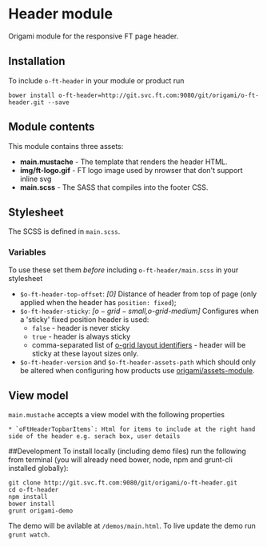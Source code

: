 # Header module

Origami module for the responsive FT page header.

## Installation

To include `o-ft-header` in your module or product run

	bower install o-ft-header=http://git.svc.ft.com:9080/git/origami/o-ft-header.git --save

## Module contents

This module contains three assets:

* **main.mustache** - The template that renders the header HTML.
* **img/ft-logo.gif** - FT logo image used by nrowser that don't support inline svg
* **main.scss** - The SASS that compiles into the footer CSS.

## Stylesheet

The SCSS is defined in `main.scss`.

### Variables
To use these set them *before* including `o-ft-header/main.scss` in your stylesheet

* `$o-ft-header-top-offset`: *[0]* Distance of header from top of page (only applied when the header has `position: fixed`);
* `$o-ft-header-sticky`: *[$o-grid-small,$o-grid-medium]* Configures when a 'sticky' fixed position header is used:
	* `false` - header is never sticky
	* `true` - header is always sticky
	* comma-separated list of [o-grid layout identifiers](link-to-grid-module-docs-eventually) - header will be sticky at these layout sizes only.
* `$o-ft-header-version` and `$o-ft-header-assets-path` which should only be altered when configuring how products use [origami/assets-module](http://git.svc.ft.com/summary/?r=origami/o-assets.git).

## View model
`main.mustache` accepts a view model with the following properties
	
	* `oFtHeaderTopbarItems`: Html for items to include at the right hand side of the header e.g. serach box, user details

##Development
To install locally (including demo files) run the following from terminal (you will already need bower, node, npm and grunt-cli installed globally):

	git clone http://git.svc.ft.com:9080/git/origami/o-ft-header.git
	cd o-ft-header
	npm install
	bower install
	grunt origami-demo

The demo will be avilable at `/demos/main.html`. To live update the demo run `grunt watch`.

